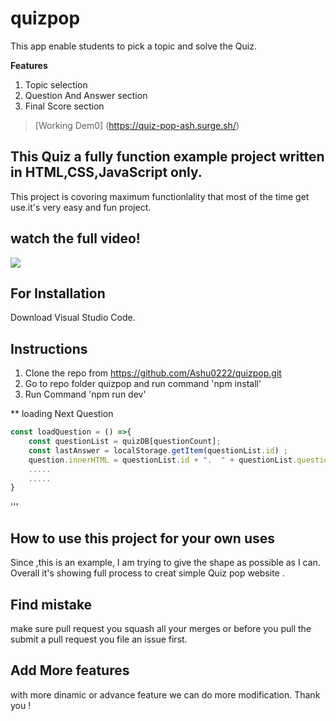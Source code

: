 # quizpop
This app enable students to pick a topic and solve the Quiz.

**Features**
1) Topic selection
2) Question And Answer section
3) Final Score section

>[Working Dem0] (https://quiz-pop-ash.surge.sh/)

## This Quiz a fully function example project written in HTML,CSS,JavaScript only.
This project is covoring maximum functionlality that most of the time get use.it's very easy and fun project.
## watch the full video!
<a href="youtube link"><img src="https://whimsical.com/quizpop-Xt9YJ81oYnaK3JzTvVaQ82"></a>

## For Installation 
Download Visual Studio Code.


## Instructions
1. Clone the repo from https://github.com/Ashu0222/quizpop.git
2. Go to repo folder quizpop and run command 'npm install'
3. Run Command 'npm run dev'

** loading Next Question
```js
const loadQuestion = () =>{   
    const questionList = quizDB[questionCount];    
    const lastAnswer = localStorage.getItem(questionList.id) ;   
    question.innerHTML = questionList.id + ".  " + questionList.question;
    .....
    .....
}
```



'''
## How to use this project for your own uses
Since ,this is an example, I am trying to give the shape as possible as I can. Overall it's showing full  process to creat simple Quiz pop website .
## Find mistake
make sure pull request you squash all your merges or before you pull the submit a pull request you file an issue first.
## Add More features
with more dinamic or advance feature we can do more modification.
Thank you !